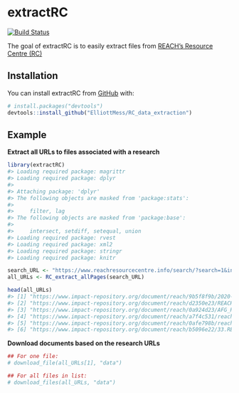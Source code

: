 
# extractRC

<!-- badges: start -->

[![Build
Status](https://travis-ci.com/ElliottMess/RC_data_extraction.svg?branch=main)](https://travis-ci.com/ElliottMess/RC_data_extraction)
<!-- badges: end -->

The goal of extractRC is to easily extract files from [REACH’s Resource
Centre (RC)](https://www.reachresourcecentre.info/)

## Installation

You can install extractRC from [GitHub](https://github.com/) with:

``` r
# install.packages("devtools")
devtools::install_github("ElliottMess/RC_data_extraction")
```

## Example

**Extract all URLs to files associated with a research**

``` r
library(extractRC)
#> Loading required package: magrittr
#> Loading required package: dplyr
#> 
#> Attaching package: 'dplyr'
#> The following objects are masked from 'package:stats':
#> 
#>     filter, lag
#> The following objects are masked from 'package:base':
#> 
#>     intersect, setdiff, setequal, union
#> Loading required package: rvest
#> Loading required package: xml2
#> Loading required package: stringr
#> Loading required package: knitr

search_URL <- "https://www.reachresourcecentre.info/search/?search=1&initiative%5B%5D=reach&ptype%5B%5D=dataset-database&dates=&keywords=JMMI"
all_URLs <- RC_extract_allPages(search_URL)

head(all_URLs)
#> [1] "https://www.impact-repository.org/document/reach/9b5f8f9b/2020-12_ETH_JMMI_dataset_tosubmit.xlsx"                                                
#> [2] "https://www.impact-repository.org/document/reach/d2350e23/REACH_ETH_JMMI_Dataset_Nov2020.xlsx"                                                   
#> [3] "https://www.impact-repository.org/document/reach/0a924d23/AFG_REACH_CVWG_JMMI_November2020-1.xlsx"                                               
#> [4] "https://www.impact-repository.org/document/reach/a7f4c531/reach_lby_dataset_joint_market_monitoring_initiative_jmmi_November_2020.xlsx"          
#> [5] "https://www.impact-repository.org/document/reach/0afe798b/reach_ssd_dataset_joint_market_monitoring_initiative_jmmi_November_2020.finalxlsx.xlsx"
#> [6] "https://www.impact-repository.org/document/reach/b5096e22/33.REACH_YEM_Dataset_Joint-Market-Monitoring-Initiative-JMMI_November2020.xlsx"
```

**Download documents based on the research URLs**

``` r
## For one file:
# download_file(all_URLs[1], "data")

## For all files in list:
# download_files(all_URLs, "data")
```
